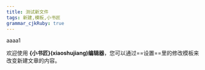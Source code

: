 ```yaml
---
title: 测试新文件 
tags: 新建,模板,小书匠
grammar_cjkRuby: true
---
```

aaaa1

欢迎使用 **{小书匠}(xiaoshujiang)编辑器**，您可以通过==设置==里的修改模板来改变新建文章的内容。